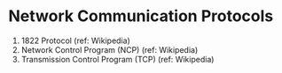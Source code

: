 # Network Communication Protocols

1. 1822 Protocol (ref: Wikipedia)
2. Network Control Program (NCP) (ref: Wikipedia)
3. Transmission Control Program (TCP) (ref: Wikipedia)
